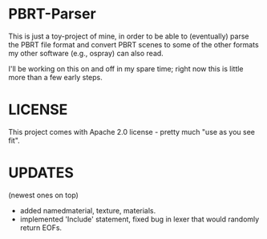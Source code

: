 PBRT-Parser
===========

This is just a toy-project of mine, in order to be able to
(eventually) parse the PBRT file format and convert PBRT scenes to
some of the other formats my other software (e.g., ospray) can also
read.

I'll be working on this on and off in my spare time; right now this is
little more than a few early steps.


LICENSE
=======

This project comes with Apache 2.0 license - pretty much "use as you see fit".


UPDATES
=======

(newest ones on top)
- added namedmaterial, texture, materials.
- implemented 'Include' statement, fixed bug in lexer that would randomly return EOFs.




